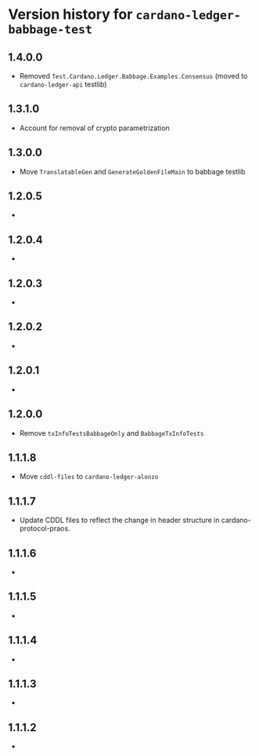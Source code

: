 # Version history for `cardano-ledger-babbage-test`

## 1.4.0.0

* Removed `Test.Cardano.Ledger.Babbage.Examples.Consensus` (moved to `cardano-ledger-api` testlib)

## 1.3.1.0

* Account for removal of crypto parametrization

## 1.3.0.0

* Move `TranslatableGen` and `GenerateGoldenFileMain` to babbage testlib

## 1.2.0.5

*

## 1.2.0.4

*

## 1.2.0.3

*

## 1.2.0.2

*

## 1.2.0.1

*

## 1.2.0.0

* Remove `txInfoTestsBabbageOnly` and `BabbageTxInfoTests`

## 1.1.1.8

* Move `cddl-files` to `cardano-ledger-alonzo`

## 1.1.1.7

* Update CDDL files to reflect the change in header structure in
  cardano-protocol-praos.

## 1.1.1.6

*

## 1.1.1.5

*

## 1.1.1.4

*

## 1.1.1.3

*

## 1.1.1.2

*
